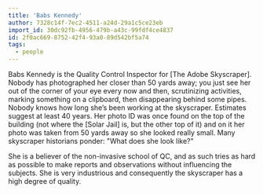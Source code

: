 ```yaml
---
title: 'Babs Kennedy'
author: 7328c14f-7ec2-4511-a24d-29a1c5ce23eb
import_id: 30dc92fb-4956-479b-a43c-99fdf4ce4837
id: 2f0ac669-8752-42f4-93a0-89d542bf5a74
tags:
  - people
---
```

Babs Kennedy is the Quality Control Inspector for [The Adobe Skyscraper]. Nobody has photographed her closer than 50 yards away; you just see her out of the corner of your eye every now and then, scrutinizing activities, marking something on a clipboard, then disappearing behind some pipes. Nobody knows how long she’s been working at the skyscraper. Estimates suggest at least 40 years. Her photo ID was once found on the top of the building (not where the [Solar Jail] is, but the other top of it) and on it her photo was taken from 50 yards away so she looked really small. Many skyscraper historians ponder: "What does she look like?"

She is a believer of the non-invasive school of QC, and as such tries as hard as possible to make reports and observations without influencing the subjects. She is very industrious and consequently the skyscraper has a high degree of quality.